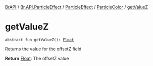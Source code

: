 [BrAPI](../../../index.md) / [Br.API.ParticleEffect](../../index.md) / [ParticleEffect](../index.md) / [ParticleColor](index.md) / [getValueZ](./get-value-z.md)

# getValueZ

`abstract fun getValueZ(): `[`Float`](https://kotlinlang.org/api/latest/jvm/stdlib/kotlin/-float/index.html)

Returns the value for the offsetZ field

**Return**
[Float](https://kotlinlang.org/api/latest/jvm/stdlib/kotlin/-float/index.html): The offsetZ value


